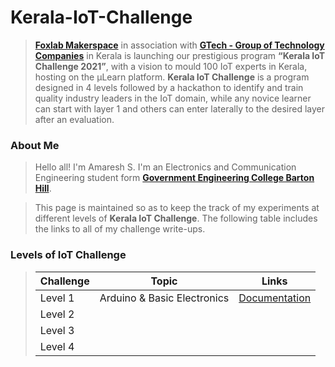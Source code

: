 # Kerala-IoT-Challenge

> [**Foxlab Makerspace**](https://www.facebook.com/foxlabmakerspace/) in association with [**GTech - Group of Technology Companies**](https://atfg.gtechindia.org/) in Kerala is launching our prestigious program **“Kerala IoT Challenge 2021”**, with a vision to mould 100 IoT experts in Kerala, hosting on the µLearn platform. **Kerala IoT Challenge** is a program designed in 4 levels followed by a hackathon to identify and train quality industry leaders in the IoT domain, while any novice learner can start with layer 1 and others can enter laterally to the desired layer after an evaluation.


### About Me
> Hello all! I'm Amaresh S. I'm an Electronics and Communication Engineering student form [**Government Engineering College Barton Hill**](http://www.gecbh.ac.in/).

> This page is maintained so as to keep the track of my experiments at different levels of **Kerala IoT Challenge**. The following table includes the links to all of my challenge write-ups. 

### Levels of IoT Challenge

> | Challenge | Topic | Links |
> | --- | --- | --- |
> | Level 1 | Arduino & Basic Electronics | [Documentation](https://sci-copath.github.io/Kerala-IoT-Challenge/pages/level_1) |
> | Level 2 | | |
> | Level 3 | | | 
> | Level 4 | | | 
